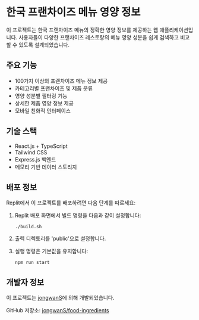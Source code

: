 # 한국 프랜차이즈 메뉴 영양 정보

이 프로젝트는 한국 프랜차이즈 메뉴의 정확한 영양 정보를 제공하는 웹 애플리케이션입니다. 사용자들이 다양한 프랜차이즈 레스토랑의 메뉴 영양 성분을 쉽게 검색하고 비교할 수 있도록 설계되었습니다.

## 주요 기능

- 100가지 이상의 프랜차이즈 메뉴 정보 제공
- 카테고리별 프랜차이즈 및 제품 분류
- 영양 성분별 필터링 기능
- 상세한 제품 영양 정보 제공
- 모바일 친화적 인터페이스

## 기술 스택

- React.js + TypeScript
- Tailwind CSS
- Express.js 백엔드
- 메모리 기반 데이터 스토리지

## 배포 정보

Replit에서 이 프로젝트를 배포하려면 다음 단계를 따르세요:

1. Replit 배포 화면에서 빌드 명령을 다음과 같이 설정합니다:
   ```
   ./build.sh
   ```

2. 출력 디렉토리를 'public'으로 설정합니다.

3. 실행 명령은 기본값을 유지합니다:
   ```
   npm run start
   ```

## 개발자 정보

이 프로젝트는 [jongwanS](https://github.com/jongwanS)에 의해 개발되었습니다.

GitHub 저장소: [jongwanS/food-ingredients](https://github.com/jongwanS/food-ingredients)